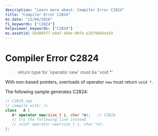 ```yaml
---
description: "Learn more about: Compiler Error C2824"
title: "Compiler Error C2824"
ms.date: "11/04/2016"
f1_keywords: ["C2824"]
helpviewer_keywords: ["C2824"]
ms.assetid: 5bd865f7-e0af-404e-80fe-e2b798b44a59
---
```

# Compiler Error C2824

> return type for 'operator new' must be 'void *'

With non-based pointers, overloads of operator `new` must return `void *`.

The following sample generates C2824:

```cpp
// C2824.cpp
// compile with: /c
class   A {
   A* operator new(size_t i, char *m);   // C2824
   // try the following line instead
   // void* operator new(size_t i, char *m);
};
```
